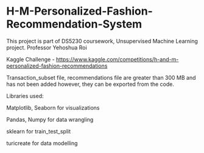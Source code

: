 # H-M-Personalized-Fashion-Recommendation-System

This project is part of DS5230 coursework, Unsupervised Machine Learning project.
Professor Yehoshua Roi

Kaggle Challenge - https://www.kaggle.com/competitions/h-and-m-personalized-fashion-recommendations

Transaction_subset file, recommendations file are greater than 300 MB and has not been added however, they can be exported from the code.


Libraries used:

Matplotlib, Seaborn for visualizations

Pandas, Numpy for data wrangling

sklearn for train_test_split 

turicreate for  data modelling
